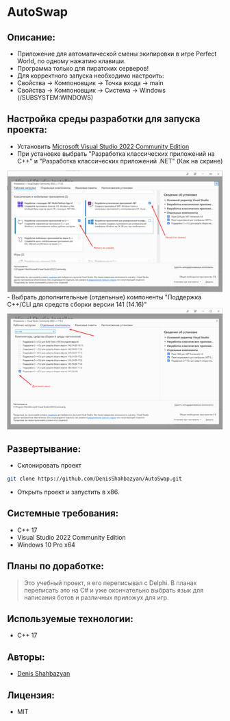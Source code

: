 # AutoSwap

## Описание:
- Приложение для автоматической смены экипировки в игре Perfect World, по одному нажатию клавиши. 
- Программа только для пиратских серверов!
- Для корректного запуска необходимо настроить:
- Свойства -> Компоновщик -> Точка входа -> main
- Свойства -> Компоновщик -> Система -> Windows (/SUBSYSTEM:WINDOWS)

## Настройка среды разработки для запуска проекта:
- Установить [Microsoft Visual Studio 2022 Community Edition](https://visualstudio.microsoft.com/ru/vs/older-downloads/)
- При установке выбрать "Разработка классических приложений на С++" и "Разработка классических приложений .NET" (Как на скрине)
<img src="/data/Screenshots/Screenshot_1.png" alt="sch" style="max-width: 100%;">
- Выбрать дополнительные (отдельные) компоненты "Поддержка С++/CLI для средств сборки версии 141 (14.16)"
<img src="/data/Screenshots/Screenshot_2.png" alt="sch" style="max-width: 100%;">

## Развертывание:
- Склонировать проект
```sh 
git clone https://github.com/DenisShahbazyan/AutoSwap.git
``` 
- Открыть проект и запустить в x86.

## Системные требования:
- C++ 17
- Visual Studio 2022 Community Edition
- Windows 10 Pro x64

## Планы по доработке:
>Это учебный проект, я его переписывал с Delphi. В планах переписать это на C# и уже окончательно выбрать язык для написания ботов и различных приложух для игр.

## Используемые технологии:
- С++ 17

## Авторы:
- [Denis Shahbazyan](https://github.com/DenisShahbazyan)

## Лицензия:
- MIT